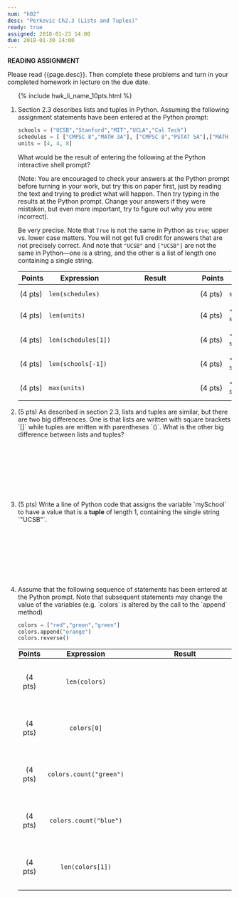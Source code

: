 ```yaml
---
num: "h02"
desc: "Perkovic Ch2.3 (Lists and Tuples)"
ready: true
assigned: 2018-01-23 14:00
due: 2018-01-30 14:00
---
```


<b>READING ASSIGNMENT</b>

Please read {{page.desc}}.  Then complete these problems and turn in your completed homework in lecture on the due date.

<ol>

{% include hwk_li_name_10pts.html %}

<li markdown="1">

Section 2.3 describes lists and tuples in Python.  Assuming the following assignment statements have been entered at the Python prompt:

```python
schools = ("UCSB","Stanford","MIT","UCLA","Cal Tech")
schedules = [ ["CMPSC 8","MATH 3A"], ["CMPSC 8","PSTAT 5A"],["MATH 3B"] ]
units = [4, 4, 8]
```

What would be the result of entering the following at
the Python interactive shell prompt?

(Note: You are encouraged to check your answers at the Python prompt
before turning in your work, but try this on paper first, just by
reading the text and trying to predict what will happen. Then try
typing in the results at the Python prompt. Change your answers if
they were mistaken, but even more important, try to figure out why you
were incorrect).

Be very precise.  Note that `True` is not the same in Python as `true`; upper
vs. lower case matters.  You will not get full credit for answers that are not
precisely correct.  And note that `"UCSB"` and `["UCSB"]` are not the same in Python&mdash;one is a string, and the other is a list of length one containing a single string.

<style>
div.bigger table * td { padding: 0.7em 3pt 0.7em 3pt; }
span.wide { padding: 0pt 4em 0pt 4em; }
</style>

<div class="bigger" markdown="1">

| Points  | Expression  | <span class="wide">Result</span> | Points  | Expression  | <span class="wide">Result</span> |
|---------|--------------------|--|---------|----------------------------|--|
| (4 pts) | `len(schedules)`   |  | (4 pts) | `sum(units)`               |  |
| (4 pts) | `len(units)`       |  | (4 pts) | `"CMPSC 8" in schedules[0]`|  |
| (4 pts) | `len(schedules[1])`|  | (4 pts) | `"UCI" in schools`         |  |
| (4 pts) | `len(schools[-1])` |  | (4 pts) | `"U" in schools[1]`        |  |
| (4 pts) | `max(units)`       |  | (4 pts) | `"MATH 3B" in schedules`   |  |

</div>
<div class="pagebreak"></div>
</li>


<li style="margin-bottom:10em;" markdown="1">
(5 pts) As described in section 2.3, lists and tuples are similar, but there are two big differences.  One is that lists are written with square brackets `[]` while tuples are written with parentheses `()`. What is the other big difference between lists and tuples?


</li>

<li style="margin-bottom:10em;" markdown="1">
(5 pts) Write a line of Python code that assigns the variable `mySchool` to have a value that is a <strong>tuple</strong> of length 1, containing the single string `"UCSB"`.


</li>



<li markdown="1"> Assume that the following sequence of statements has been
entered at the Python prompt.  Note that subsequent statements may
change the value of the variables (e.g. `colors` is altered by the
call to the `append` method)

```python
colors = ["red","green","green"]
colors.append("orange")
colors.reverse()
```

<style>
div.evenbigger table * td { padding: 2em 1pt 2em 1pt; text-align: center; }
div.evenbigger table * th { padding: 0em 1pt 0em 1pt; margin: 0 0 0 0;
  text-align:center;}
div.evenbigger table * td code { padding: 0pt 1em 0pt 1em; }
span.wider { padding: 0pt 6em 0pt 6em; }
</style>


<div class="evenbigger" markdown="1">

| Points  | Expression  | <span class="wider">Result</span> | Points  | Expression  | <span class="wider">Result</span> |
|---------|------------------------|--|---------|---------------------------|--|
| (4 pts) | `len(colors)`          |  | (4 pts) | `colors[-1][-2]`          |  |
| (4 pts) | `colors[0]`            |  | (4 pts) | `colors[2][0]`            |  |
| (4 pts) | `colors.count("green")`|  | (4 pts) | `"blue" not in colors`    |  |
| (4 pts) | `colors.count("blue")` |  | (4 pts) | `colors.count(colors[-2])`|  |
| (4 pts) | `len(colors[1])`       |  | (4 pts) | `"an" in colors[0]`       |  |

</div>


</li>

</ol>

